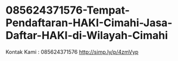 # 085624371576-Tempat-Pendaftaran-HAKI-Cimahi-Jasa-Daftar-HAKI-di-Wilayah-Cimahi
Kontak Kami : 085624371576  http://simp.ly/p/4zmVyp

